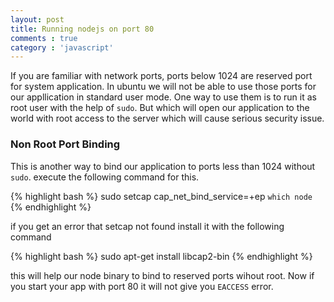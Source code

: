 ```yaml
---
layout: post
title: Running nodejs on port 80
comments : true
category : 'javascript'
---
```


If you are familiar with network ports, ports below 1024 are reserved port for
system application. In ubuntu we will not be able to use those ports for our appllication in standard user mode.
One way to use them is to run it as root user with the help of `sudo`. But which will open our application to the world
with root access to the server which will cause serious security issue.

### Non Root Port Binding

This is another way to bind our application to ports less than 1024 without `sudo`.  execute the following command for this.

{% highlight bash %}
sudo setcap cap_net_bind_service=+ep `which node`
{% endhighlight %}

if you get an error that setcap not found install it with the following command

{% highlight bash %}
sudo apt-get install libcap2-bin
{% endhighlight %}

this will help our node binary to bind to reserved ports wihout root. Now if you start your app with port 80 it will not give
you `EACCESS` error.
